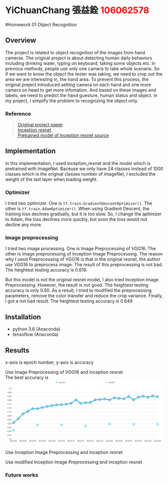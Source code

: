 # YiChuanChang 張益銓 <span style="color:red">106062578</span>

#Homework 01 Object Recognition

## Overview
The project is related to object recognition of the images from hand cameras. The original project is about detecting human daily behaviors including drinking water, typing on keyboard, taking some objects etc. In previous methods, people use only one camera to take whole scenario. So if we want to know the object the tester was taking, we need to crop out the area we are interesting in, the hand area. To prevent this process, the original preject introduced setting camera on each hand and one more camera on head to get more infomation. And based on these images and labels, we need to predict the hand guesture, human status and object. In my project, I simplify the problem to recognizing the object only.

### Reference
> <a href="https://drive.google.com/file/d/0BwCy2boZhfdBM0ZDTV9lZW1rZzg/view">Original project paper</a><br>
> <a href="https://github.com/tensorflow/tensorflow/tree/master/tensorflow/contrib/slim/python/slim/nets">Inception resnet</a><br>
> <a href="https://github.com/tensorflow/models/tree/master/research/slim#Pretrained">Pretrained model of Inception resnet source</a>

## Implementation
In this implementation, I used inception_resnet and the model which is pretrained with ImageNet. Baceuse we only have 24 classes instead of 1000 classes which is the original classes number of imageNet, I excluded the weight of the last layer when loading weight.

### Optimizer
I tried two optimizer. One is `tf.train.GradientDescentOptimizer()`. The other is `tf.train.AdamOptimizer()`. When using Gradient Descent, the training loss declines gradually, but it is too slow. So, I change the aptimizer to Adam, the loss declines more quickly, but soon the loss would not decline any more. 

### Image preprocessing
I tried two image processing. One is Image Preprocessing of VGG16. The other is image preprocessing of Inception Image Preprocessing. The reason why I uesd Preprocessing of VGG16 is that in the original resnet, the author use VGG16 to preprocess image. The result of this preprocessing is not bad. The heightest testing accuracy is 0.619.

But this model is not the original resnet model, I also tried Inception Image Preprocessing. However, the result is not good. The heightest testing accuracy is only 0.50. As a result, I tried to modified the preprocessing parameters, remove the color transfer and reduce the crop variance. Finally, I got a not bad result. The heightest testing accuracy is 0.649

## Installation
* python 3.6 (Anaconda)
* tensoflow (Anaconda)

## Results
x-axis is epoch number, y-axis is accuracy

Use Image Preprocessing of VGG16 and inception resnet<br>
The best accuracy is 
![vgg result](vgg.png)

Use Inception Image Preprocessing and inception resnet

Use modified Inception Image Preprocessing and inception resnet

### Future works



